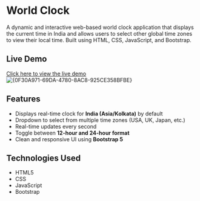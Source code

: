#  World Clock

A dynamic and interactive web-based world clock application that displays the current time in India and allows users to select other global time zones to view their local time. Built using HTML, CSS, JavaScript, and Bootstrap.

##  Live Demo

[Click here to view the live demo](https://05-jagritii.github.io/Date-and-Time/)  
![{0F30A971-69DA-4780-8AC8-925CE358BFBE}](https://github.com/user-attachments/assets/6b675b80-d135-4092-b71c-cc5e586a40bc)


##  Features

-  Displays real-time clock for **India (Asia/Kolkata)** by default  
-  Dropdown to select from multiple time zones (USA, UK, Japan, etc.)  
-  Real-time updates every second  
-  Toggle between **12-hour and 24-hour format**  
-  Clean and responsive UI using **Bootstrap 5**

##  Technologies Used

- HTML5
- CSS
- JavaScript
- Bootstrap



